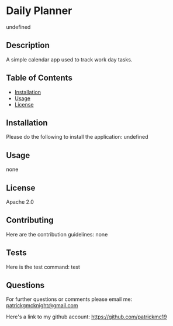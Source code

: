 # Daily Planner
  undefined
  ## Description

  A simple calendar app used to track work day tasks.
  
  ## Table of Contents
  
  - [Installation](#installation)
  - [Usage](#usage)
  - [License](#license)
  
  ## Installation
  
  Please do the following to install the application: undefined
  
  ## Usage
  
  none
  
  ## License
 
  Apache 2.0

  ## Contributing

  Here are the contribution guidelines: none
  
  ## Tests
  
  Here is the test command: test

  ## Questions

  For further questions or comments please email me: patrickgmcknight@gmail.com
  
  Here's a link to my github account: https://github.com/patrickmc19